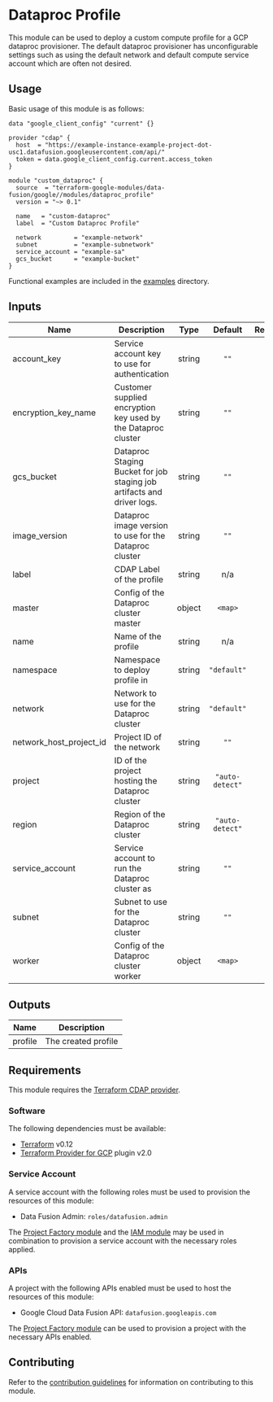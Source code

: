 # Dataproc Profile

This module can be used to deploy a custom compute profile for a GCP dataproc
provisioner. The default dataproc provisioner has unconfigurable settings such
as using the default network and default compute service account which are often
not desired.

## Usage

Basic usage of this module is as follows:

```hcl
data "google_client_config" "current" {}

provider "cdap" {
  host  = "https://example-instance-example-project-dot-usc1.datafusion.googleusercontent.com/api/"
  token = data.google_client_config.current.access_token
}

module "custom_dataproc" {
  source  = "terraform-google-modules/data-fusion/google//modules/dataproc_profile"
  version = "~> 0.1"

  name   = "custom-dataproc"
  label  = "Custom Dataproc Profile"

  network         = "example-network"
  subnet          = "example-subnetwork"
  service_account = "example-sa"
  gcs_bucket      = "example-bucket"
}
```

Functional examples are included in the
[examples](../../examples/) directory.

<!-- BEGINNING OF PRE-COMMIT-TERRAFORM DOCS HOOK -->
## Inputs

| Name | Description | Type | Default | Required |
|------|-------------|:----:|:-----:|:-----:|
| account\_key | Service account key to use for authentication | string | `""` | no |
| encryption\_key\_name | Customer supplied encryption key used by the Dataproc cluster | string | `""` | no |
| gcs\_bucket | Dataproc Staging Bucket for job staging job artifacts and driver logs. | string | `""` | no |
| image\_version | Dataproc image version to use for the Dataproc cluster | string | `""` | no |
| label | CDAP Label of the profile | string | n/a | yes |
| master | Config of the Dataproc cluster master | object | `<map>` | no |
| name | Name of the profile | string | n/a | yes |
| namespace | Namespace to deploy profile in | string | `"default"` | no |
| network | Network to use for the Dataproc cluster | string | `"default"` | no |
| network\_host\_project\_id | Project ID of the network | string | `""` | no |
| project | ID of the project hosting the Dataproc cluster | string | `"auto-detect"` | no |
| region | Region of the Dataproc cluster | string | `"auto-detect"` | no |
| service\_account | Service account to run the Dataproc cluster as | string | `""` | no |
| subnet | Subnet to use for the Dataproc cluster | string | `""` | no |
| worker | Config of the Dataproc cluster worker | object | `<map>` | no |

## Outputs

| Name | Description |
|------|-------------|
| profile | The created profile |

<!-- END OF PRE-COMMIT-TERRAFORM DOCS HOOK -->

## Requirements

This module requires the
[Terraform CDAP provider](https://googlecloudplatform.github.io/terraform-provider-cdap/).

### Software

The following dependencies must be available:

- [Terraform][terraform] v0.12
- [Terraform Provider for GCP][terraform-provider-gcp] plugin v2.0

### Service Account

A service account with the following roles must be used to provision
the resources of this module:

- Data Fusion Admin: `roles/datafusion.admin`

The [Project Factory module][project-factory-module] and the
[IAM module][iam-module] may be used in combination to provision a
service account with the necessary roles applied.

### APIs

A project with the following APIs enabled must be used to host the
resources of this module:

- Google Cloud Data Fusion API: `datafusion.googleapis.com`

The [Project Factory module][project-factory-module] can be used to
provision a project with the necessary APIs enabled.

## Contributing

Refer to the [contribution guidelines](./CONTRIBUTING.md) for
information on contributing to this module.

[iam-module]: https://registry.terraform.io/modules/terraform-google-modules/iam/google
[project-factory-module]: https://registry.terraform.io/modules/terraform-google-modules/project-factory/google
[terraform-provider-gcp]: https://www.terraform.io/docs/providers/google/index.html
[terraform]: https://www.terraform.io/downloads.html
